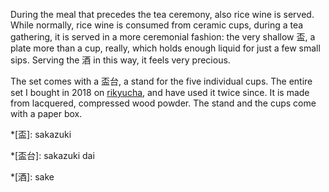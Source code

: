 During the meal that precedes the tea ceremony, also rice wine is served. While normally, rice wine is consumed from ceramic cups, during a tea gathering, it is served in a more ceremonial fashion: the very shallow 盃, a plate more than a cup, really, which holds enough liquid for just a few small sips. Serving the 酒 in this way, it feels very precious.

The set comes with a 盃台, a stand for the five individual cups. The entire set I bought in 2018 on [rikyucha](https://www.rikyucha.com/item/list2/283041), and have used it twice since. It is made from lacquered, compressed wood powder. The stand and the cups come with a paper box.

*[盃]: sakazuki

*[盃台]: sakazuki dai

*[酒]: sake
